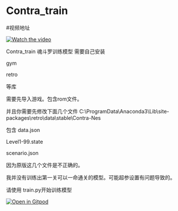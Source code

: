 # Contra_train
#视频地址

[![Watch the video](https://i.imgur.com/vKb2F1B.png)](https://www.bilibili.com/video/BV1JA41127yF/?share_source=copy_web&vd_source=ffb7da622ce658d7366a91f7aeff01b2)

Contra_train
魂斗罗训练模型
需要自己安装

gym 

retro

等库

需要先导入游戏。包含rom文件。

并且你需要先修改下面几个文件
C:\ProgramData\Anaconda3\Lib\site-packages\retro\data\stable\Contra-Nes

包含
data.json

Level1-99.state

scenario.json

因为原版这几个文件是不正确的。

我并没有训练出第一关可以一命通关的模型。可能超参设置有问题导致的。

请使用 train.py开始训练模型

[![Open in Gitpod](https://gitpod.io/button/open-in-gitpod.svg)](https://gitpod.io/#https://github.com/shuishen49/Contra_train/blob/main/train.py)
